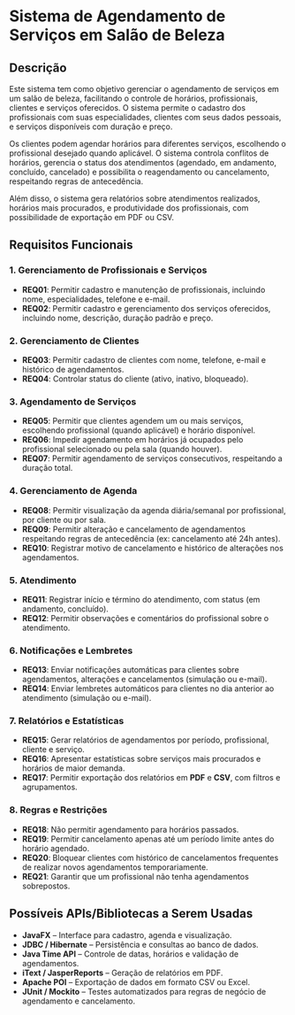 # Sistema de Agendamento de Serviços em Salão de Beleza

## Descrição

Este sistema tem como objetivo gerenciar o agendamento de serviços em um salão de beleza, facilitando o controle de horários, profissionais, clientes e serviços oferecidos. O sistema permite o cadastro dos profissionais com suas especialidades, clientes com seus dados pessoais, e serviços disponíveis com duração e preço.

Os clientes podem agendar horários para diferentes serviços, escolhendo o profissional desejado quando aplicável. O sistema controla conflitos de horários, gerencia o status dos atendimentos (agendado, em andamento, concluído, cancelado) e possibilita o reagendamento ou cancelamento, respeitando regras de antecedência.

Além disso, o sistema gera relatórios sobre atendimentos realizados, horários mais procurados, e produtividade dos profissionais, com possibilidade de exportação em PDF ou CSV.

## Requisitos Funcionais

### 1. Gerenciamento de Profissionais e Serviços

- **REQ01**: Permitir cadastro e manutenção de profissionais, incluindo nome, especialidades, telefone e e-mail.
- **REQ02**: Permitir cadastro e gerenciamento dos serviços oferecidos, incluindo nome, descrição, duração padrão e preço.

### 2. Gerenciamento de Clientes

- **REQ03**: Permitir cadastro de clientes com nome, telefone, e-mail e histórico de agendamentos.
- **REQ04**: Controlar status do cliente (ativo, inativo, bloqueado).

### 3. Agendamento de Serviços

- **REQ05**: Permitir que clientes agendem um ou mais serviços, escolhendo profissional (quando aplicável) e horário disponível.
- **REQ06**: Impedir agendamento em horários já ocupados pelo profissional selecionado ou pela sala (quando houver).
- **REQ07**: Permitir agendamento de serviços consecutivos, respeitando a duração total.

### 4. Gerenciamento de Agenda

- **REQ08**: Permitir visualização da agenda diária/semanal por profissional, por cliente ou por sala.
- **REQ09**: Permitir alteração e cancelamento de agendamentos respeitando regras de antecedência (ex: cancelamento até 24h antes).
- **REQ10**: Registrar motivo de cancelamento e histórico de alterações nos agendamentos.

### 5. Atendimento

- **REQ11**: Registrar início e término do atendimento, com status (em andamento, concluído).
- **REQ12**: Permitir observações e comentários do profissional sobre o atendimento.

### 6. Notificações e Lembretes

- **REQ13**: Enviar notificações automáticas para clientes sobre agendamentos, alterações e cancelamentos (simulação ou e-mail).
- **REQ14**: Enviar lembretes automáticos para clientes no dia anterior ao atendimento (simulação ou e-mail).

### 7. Relatórios e Estatísticas

- **REQ15**: Gerar relatórios de agendamentos por período, profissional, cliente e serviço.
- **REQ16**: Apresentar estatísticas sobre serviços mais procurados e horários de maior demanda.
- **REQ17**: Permitir exportação dos relatórios em **PDF** e **CSV**, com filtros e agrupamentos.

### 8. Regras e Restrições

- **REQ18**: Não permitir agendamento para horários passados.
- **REQ19**: Permitir cancelamento apenas até um período limite antes do horário agendado.
- **REQ20**: Bloquear clientes com histórico de cancelamentos frequentes de realizar novos agendamentos temporariamente.
- **REQ21**: Garantir que um profissional não tenha agendamentos sobrepostos.

## Possíveis APIs/Bibliotecas a Serem Usadas

- **JavaFX** – Interface para cadastro, agenda e visualização.
- **JDBC / Hibernate** – Persistência e consultas ao banco de dados.
- **Java Time API** – Controle de datas, horários e validação de agendamentos.
- **iText / JasperReports** – Geração de relatórios em PDF.
- **Apache POI** – Exportação de dados em formato CSV ou Excel.
- **JUnit / Mockito** – Testes automatizados para regras de negócio de agendamento e cancelamento.
